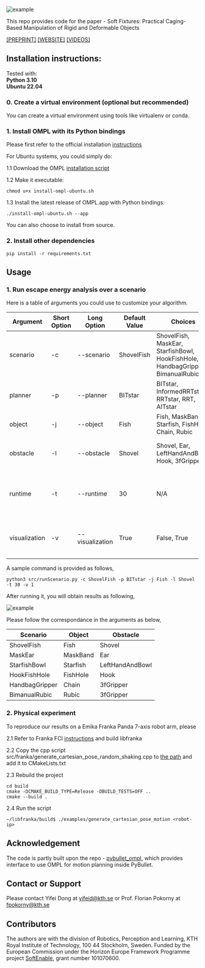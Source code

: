 ![example](results/ICRA2024/others/soft-fixture-scenarios.png)

This repo provides code for the paper - Soft Fixtures: Practical Caging-Based Manipulation of Rigid and Deformable Objects

[[PREPRINT]](...) [[WEBSITE]](https://sites.google.com/view/softfixture/home) [[VIDEOS]](https://www.youtube.com/playlist?list=PLYP3395168-Swf4ZDVI4SwARKKHaQ84HB)

## Installation instructions:

Tested with:<br>
**Python 3.10**<br>
**Ubuntu 22.04**

### 0. Create a virtual environment (optional but recommended)

You can create a virtual environment using tools like virtualenv or conda. 

### 1. Install OMPL with its Python bindings

Please first refer to the official installation [instructions](https://ompl.kavrakilab.org/installation.html)

For Ubuntu systems, you could simply do:

1.1 Download the OMPL [installation script](https://ompl.kavrakilab.org/install-ompl-ubuntu.sh)

1.2 Make it executable:
```
chmod u+x install-ompl-ubuntu.sh
```

1.3 Install the latest release of OMPL.app with Python bindings:
```
./install-ompl-ubuntu.sh --app
```

You can also choose to install from source.

### 2. Install other dependencies
```
pip install -r requirements.txt
```

## Usage

### 1. Run escape energy analysis over a scenario

Here is a table of arguments you could use to customize your algorithm.

| Argument        | Short Option | Long Option       | Default Value       | Choices                      | Description                                                                                                                                      |
|-----------------|--------------|-------------------|---------------------|------------------------------|--------------------------------------------------------------------------------------------------------------------------------------------------|
| scenario        | -c           | --scenario        | ShovelFish          | ShovelFish, MaskEar, StarfishBowl, HookFishHole, HandbagGripper, BimanualRubic | Specify the scenario for the demo.                                                                                                                |
| planner         | -p           | --planner         | BITstar             | BITstar, InformedRRTstar, RRTstar, RRT, AITstar | Specify the optimal planner to use.                                                                                                              |
| object          | -j           | --object          | Fish                | Fish, MaskBand, Starfish, FishHole, Chain, Rubic | Specify the object to cage.                                                                                                                      |
| obstacle        | -l           | --obstacle        | Shovel              | Shovel, Ear, LeftHandAndBowl, Hook, 3fGripper | Specify the obstacle that cages the object.                                                                                                      |
| runtime         | -t           | --runtime         | 30                  | N/A                          | Specify the runtime in seconds. Must be greater than 0.                                                                                          |
| visualization   | -v           | --visualization   | True                   | False, True                  | Specify whether to visualize the PyBullet GUI.                                                                                                   |

A sample command is provided as follows,
```
python3 src/runScenario.py -c ShovelFish -p BITstar -j Fish -l Shovel -t 30 -v 1 
```

After running it, you will obtain results as following,

![example](results/ICRA2024/videos/scooping_fish.gif)

Please follow the correspondance in the arguments as below,

| Scenario        | Object             | Obstacle     |
|-----------------|--------------------|--------------|
| ShovelFish      | Fish               | Shovel       |
| MaskEar         | MaskBand           | Ear          |
| StarfishBowl    | Starfish           | LeftHandAndBowl |
| HookFishHole    | FishHole           | Hook         |
| HandbagGripper  | Chain              | 3fGripper    |
| BimanualRubic   | Rubic              | 3fGripper    |

### 2. Physical experiment

To reproduce our results on a Emika Franka Panda 7-axis robot arm, please 

2.1 Refer to Franka FCI [instructions](https://frankaemika.github.io/docs/installation_linux.html#building-from-source) and build libfranka

2.2 Copy the cpp script src/franka/generate_cartesian_pose_random_shaking.cpp to [the path](https://github.com/frankaemika/libfranka/tree/master/examples) and add it to CMakeLists.txt

2.3 Rebuild the project
```
cd build
cmake -DCMAKE_BUILD_TYPE=Release -DBUILD_TESTS=OFF ..
cmake --build .
```

2.4 Run the script
```
~/libfranka/build$ ./examples/generate_cartesian_pose_motion <robot-ip>
```
## Acknowledgement
The code is partly built upon the repo - [pybullet_ompl](https://github.com/lyfkyle/pybullet_ompl.git), which provides interface to use OMPL for motion planning inside PyBullet.

## Contact or Support
Please contact Yifei Dong at yifeid@kth.se or Prof. Florian Pokorny at fpokorny@kth.se

## Contributors
The authors are with the division of Robotics, Perception and Learning, KTH Royal Institute of Technology, 100 44 Stockholm, Sweden. Funded by the European Commission under the Horizon Europe Framework Programme project [SoftEnable](http://softenable.eu/), grant number 101070600.
